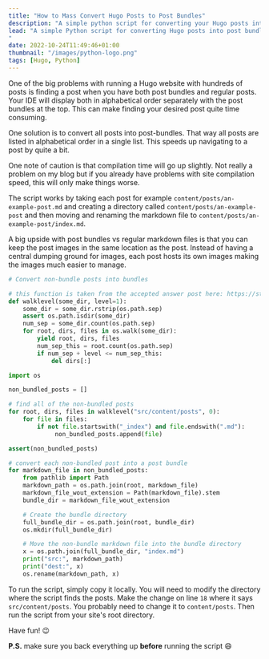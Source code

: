 ```yaml
---
title: "How to Mass Convert Hugo Posts to Post Bundles"
description: "A simple python script for converting your Hugo posts into post bundles."
lead: "A simple Python script for converting Hugo posts into post bundles to make your posts appear in alphabetical order and therefore speed code navigation easier.
"
date: 2022-10-24T11:49:46+01:00
thumbnail: "/images/python-logo.png"
tags: [Hugo, Python]
---
```


<!--more-->

One of the big problems with running a Hugo website with hundreds of posts is finding a post when you have both post bundles and regular posts. Your IDE will display both in alphabetical order separately with the post bundles at the top. This can make finding your desired post quite time consuming.

One solution is to convert all posts into post-bundles. That way all posts are listed in alphabetical order in a single list. This speeds up navigating to a post by quite a bit.

One note of caution is that compilation time will go up slightly. Not really a problem on my blog but if you already have problems with site compilation speed, this will only make things worse.

The script works by taking each post for example `content/posts/an-example-post.md` and creating a directory called `content/posts/an-example-post` and then moving and renaming the markdown file to `content/posts/an-example-post/index.md`.

A big upside with post bundles vs regular markdown files is that you can keep the post images in the same location as the post. Instead of having a central dumping ground for images, each post hosts its own images making the images much easier to manage.

```python
# Convert non-bundle posts into bundles

# this function is taken from the accepted answer post here: https://stackoverflow.com/questions/229186/os-walk-without-digging-into-directories-below
def walklevel(some_dir, level=1):
    some_dir = some_dir.rstrip(os.path.sep)
    assert os.path.isdir(some_dir)
    num_sep = some_dir.count(os.path.sep)
    for root, dirs, files in os.walk(some_dir):
        yield root, dirs, files
        num_sep_this = root.count(os.path.sep)
        if num_sep + level <= num_sep_this:
            del dirs[:]

import os

non_bundled_posts = []

# find all of the non-bundled posts
for root, dirs, files in walklevel("src/content/posts", 0):
    for file in files:
        if not file.startswith("_index") and file.endswith(".md"):
             non_bundled_posts.append(file)

assert(non_bundled_posts)

# convert each non-bundled post into a post bundle
for markdown_file in non_bundled_posts:
    from pathlib import Path
    markdown_path = os.path.join(root, markdown_file)
    markdown_file_wout_extension = Path(markdown_file).stem
    bundle_dir = markdown_file_wout_extension

    # Create the bundle directory
    full_bundle_dir = os.path.join(root, bundle_dir)
    os.mkdir(full_bundle_dir)

    # Move the non-bundle markdown file into the bundle directory
    x = os.path.join(full_bundle_dir, "index.md")
    print("src:", markdown_path)
    print("dest:", x)
    os.rename(markdown_path, x)
```

To run the script, simply copy it locally. You will need to modify the directory where the script finds the posts. Make the change on line `18` where it says `src/content/posts`. You probably need to change it to `content/posts`. Then run the script from your site's root directory.

Have fun! :wink:

**P.S.** make sure you back everything up **before** running the script :smile:
